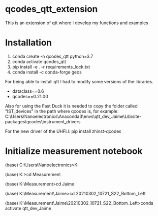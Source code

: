 # qcodes_qtt_extension
This is an extension of qtt where I develop my functions and examples

# Installation
1. conda create -n qcodes_qtt python=3.7
2. conda activate qcodes_qtt
3. pip install -e . -r requirements_lock.txt
4. conda install -c conda-forge geos

For being able to install qtt I had to modify some versions of the libraries. 
* dataclass==0.6
* qcodes==0.21.00

Also for using the Fast Duck it is needed to copy the folder called "IST_devices" in the path where qcodes is, for example: C:\Users\Nanoelectronics\Anaconda3\envs\qtt_dev_Jaime\Lib\site-packages\qcodes\instrument_drivers

For the new driver of the UHFLI: pip install zhinst-qcodes

# Initialize measurement notebook
(base) C:\Users\Nanoelectronics>K:

(base) K:\>cd Measurement

(base) K:\Measurement>cd Jaime

(base) K:\Measurement\Jaime>cd 20210302_10721_S22_Bottom_Left

(base) K:\Measurement\Jaime\20210302_10721_S22_Bottom_Left>conda activate qtt_dev_Jaime
